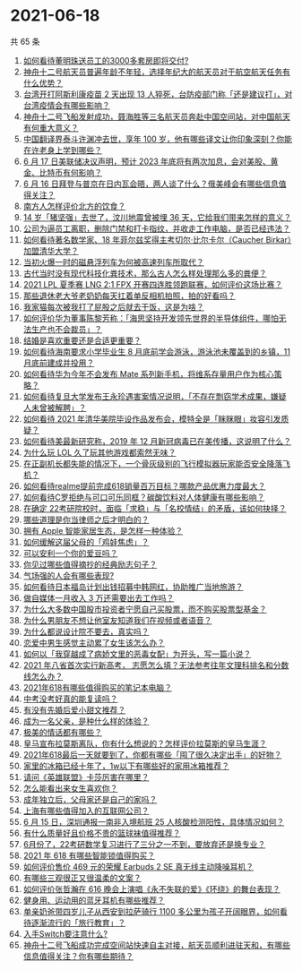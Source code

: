 # 2021-06-18

共 65 条

<!-- BEGIN -->
<!-- 最后更新时间 Fri Jun 18 2021 02:06:14 GMT+0800 (China Standard Time) -->

1. [如何看待董明珠送员工的3000多套房即将交付?](https://www.zhihu.com/question/465190639)
2. [神舟十二号航天员普遍年龄不年轻，选择年纪大的航天员对于航空航天任务有什么优势？](https://www.zhihu.com/question/465284337)
3. [台湾开打阿斯利康疫苗 2 天出现 13
   人猝死，台防疫部门称「还是建议打」，对台湾疫情会有哪些影响？](https://www.zhihu.com/question/465590341)
4. [神舟十二号飞船发射成功，聂海胜等三名航天员奔赴中国空间站，对中国航天有何重大意义？](https://www.zhihu.com/question/465393063)
5. [中国翻译界泰斗许渊冲去世，享年 100
   岁，他有哪些译文让你印象深刻？你能在许老身上学到哪些？](https://www.zhihu.com/question/465502478)
6. [6 月 17 日美联储决议声明，预计 2023
   年底将有两次加息，会对美股、黄金、比特币有何影响？](https://www.zhihu.com/question/465456246)
7. [6 月 16
   日拜登与普京在日内瓦会晤，两人谈了什么？俄美峰会有哪些信息值得关注？](https://www.zhihu.com/question/465409295)
8. [南方人怎样评价北方的饮食？](https://www.zhihu.com/question/31894251)
9. [14 岁「猪坚强」去世了，汶川地震曾被埋 36
   天，它给我们带来怎样的意义？](https://www.zhihu.com/question/465481304)
10. [公司为逼员工离职，删除门禁和打卡指纹，并收走工作电脑，是否已经违法？](https://www.zhihu.com/question/458446577)
11. [如何看待著名数学家、18 年菲尔兹奖得主考切尔·比尔卡尔（Caucher
    Birkar）加盟清华大学？](https://www.zhihu.com/question/464844610)
12. [当初火爆一时的磁悬浮列车为何被高速列车所取代？](https://www.zhihu.com/question/352230599)
13. [古代当时没有现代科技化粪技术，那么古人怎么样处理那么多的粪便？](https://www.zhihu.com/question/464580573)
14. [2021 LPL 夏季赛 LNG 2:1 FPX
    开赛四连胜领跑联赛，如何评价这场比赛？](https://www.zhihu.com/question/465588866)
15. [那些退休老大爷老奶奶每天扛着单反相机拍照，拍的好看吗？](https://www.zhihu.com/question/427864597)
16. [我家猫每次被我打了屁股之后就去干饭，这是为啥？](https://www.zhihu.com/question/465059360)
17. [如何评价华为董事陈黎芳称：「海思坚持开发领先世界的半导体组件，哪怕无法生产也不会裁员」？](https://www.zhihu.com/question/464967844)
18. [结婚是喜欢重要还是合适更重要？](https://www.zhihu.com/question/418802722)
19. [如何看待海南要求小学毕业生 8 月底前学会游泳，游泳池未覆盖到的乡镇，11
    月底前建成并投用？](https://www.zhihu.com/question/465307248)
20. [如何看待华为今年不会发布 Mate
    系列新手机，将维系存量用户作为核心策略？](https://www.zhihu.com/question/465383357)
21. [如何看待复旦大学发布王永珍遇害案情况说明，「不存在剽窃学术成果，嫌疑人未曾被解聘」？](https://www.zhihu.com/question/465629537)
22. [如何看待 2021
    年清华美院毕设作品发布会，模特全是「眯眯眼」妆容引发质疑？](https://www.zhihu.com/question/464319655)
23. [如何看待美最新研究称，2019 年 12
    月新冠病毒已在美传播，这说明了什么？](https://www.zhihu.com/question/465273612)
24. [为什么玩 LOL 久了玩其他游戏都索然无味？](https://www.zhihu.com/question/462644970)
25. [在正副机长都失能的情况下，一个骨灰级别的飞行模拟器玩家能否安全降落飞机？](https://www.zhihu.com/question/412412871)
26. [如何看待realme提前完成618销量百万目标？哪款产品优惠力度最大？](https://www.zhihu.com/question/465333482)
27. [如何看待C罗拒绝与可口可乐同框？碳酸饮料对人体健康有哪些影响？](https://www.zhihu.com/question/465111118)
28. [在确定
    22考研院校时，面临「求稳」与「名校情结」的矛盾，该如何抉择？](https://www.zhihu.com/question/465528736)
29. [哪些道理是你当律师之后才明白的？](https://www.zhihu.com/question/437922823)
30. [拥有 Apple 智能家居生态，是怎样一种体验？](https://www.zhihu.com/question/462758380)
31. [如何缓解这届父母的「鸡娃焦虑」？](https://www.zhihu.com/question/451871565)
32. [可以安利一个你的爱豆吗？](https://www.zhihu.com/question/464244516)
33. [你见过哪些值得摘抄的经典励志句子？](https://www.zhihu.com/question/447620837)
34. [气场强的人会有哪些表现?](https://www.zhihu.com/question/25151940)
35. [如何看待日本福岛计划出钱招募中韩网红，协助推广当地旅游？](https://www.zhihu.com/question/465371058)
36. [做自媒体一月收入 3 万还需要出去工作吗？](https://www.zhihu.com/question/457544338)
37. [为什么大多数中国股市投资者宁愿自己买股票，而不购买股票型基金？](https://www.zhihu.com/question/32166514)
38. [为什么男朋友不想让他室友知道我们在视频或者语音？](https://www.zhihu.com/question/465047050)
39. [为什么都说设计院不要去，真实吗？](https://www.zhihu.com/question/401676772)
40. [恋爱中男生感觉主动累了女生该怎么办？](https://www.zhihu.com/question/330148026)
41. [如何以「我穿越成了病娇文里的恶毒女配」为开头，写一篇小说？](https://www.zhihu.com/question/463353580)
42. [2021 年八省首次实行新高考，
    志愿怎么填？无法参考往年文理科排名和分数线怎么办？](https://www.zhihu.com/question/460011388)
43. [2021年618有哪些值得购买的笔记本电脑？](https://www.zhihu.com/question/456023623)
44. [中考没考好真的能复读吗？](https://www.zhihu.com/question/463329359)
45. [有没有先婚后爱小甜文推荐？](https://www.zhihu.com/question/458377910)
46. [成为一名父亲，是种什么样的体验？](https://www.zhihu.com/question/300110433)
47. [极美的情话都有哪些？](https://www.zhihu.com/question/462730865)
48. [皇马宣布拉莫斯离队，你有什么想说的？怎样评价拉莫斯的皇马生涯？](https://www.zhihu.com/question/465466090)
49. [2021年618最后一天就要到了，你都有哪些「囤了很久决定出手」的好物？](https://www.zhihu.com/question/465446335)
50. [家里的冰箱已经十年了，1w以下有哪些好的家用冰箱推荐？](https://www.zhihu.com/question/27522423)
51. [请问《英雄联盟》卡莎厉害在哪里？](https://www.zhihu.com/question/464172547)
52. [怎么能看出来女生喜欢你？](https://www.zhihu.com/question/453143428)
53. [成年独立后，父母家还是自己的家吗？](https://www.zhihu.com/question/465591269)
54. [上海有哪些值得加入的互联网公司？](https://www.zhihu.com/question/19596230)
55. [6 月 15 日，深圳通报一南非入境航班 25
    人核酸检测阳性，具体情况如何？](https://www.zhihu.com/question/465324619)
56. [有什么质量好且价格不贵的篮球袜值得推荐？](https://www.zhihu.com/question/321288348)
57. [6月份了，22考研数学复习进行了三分之一不到，要放弃还是换专业？](https://www.zhihu.com/question/464449112)
58. [2021 年 618 有哪些智能锁值得购买？](https://www.zhihu.com/question/465401695)
59. [如何评价售价 469 元的荣耀 Earbuds 2 SE
    真无线主动降噪耳机？](https://www.zhihu.com/question/465408645)
60. [有哪些三观很正又很温柔的文案？](https://www.zhihu.com/question/458254625)
61. [如何评价张哲瀚在 616
    晚会上演唱《永不失联的爱》《环绕》的舞台表现？](https://www.zhihu.com/question/465329816)
62. [健身用、运动用的蓝牙耳机有哪些推荐？](https://www.zhihu.com/question/43456110)
63. [单亲奶爸带四岁儿子从西安到拉萨骑行 1100
    多公里为孩子开阔眼界，如何看待逐渐流行的「旅行教育」？](https://www.zhihu.com/question/465096300)
64. [入手Switch要注意什么?](https://www.zhihu.com/question/316296166)
65. [神舟十二号飞船成功完成空间站快速自主对接，航天员顺利进驻天和，有哪些信息值得关注？你有哪些期待？](https://www.zhihu.com/question/465284083)

<!-- END -->
